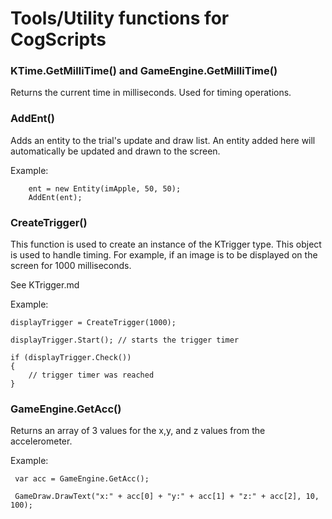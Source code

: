 
# Tools/Utility functions for CogScripts

### KTime.GetMilliTime() and GameEngine.GetMilliTime()

Returns the current time in milliseconds. Used for timing operations.

### AddEnt()

Adds an entity to the trial's update and draw list. An entity added here will automatically be updated and drawn to the screen.

Example: 

        ent = new Entity(imApple, 50, 50);
        AddEnt(ent);

### CreateTrigger()

This function is used to create an instance of the KTrigger type. This object is used to handle timing. For example, if an image is to be displayed on the screen for 1000 milliseconds.

See KTrigger.md

Example:

    displayTrigger = CreateTrigger(1000);

    displayTrigger.Start(); // starts the trigger timer

    if (displayTrigger.Check())
    {
        // trigger timer was reached
    }

### GameEngine.GetAcc()

Returns an array of 3 values for the x,y, and z values from the accelerometer.

Example:

     var acc = GameEngine.GetAcc();

     GameDraw.DrawText("x:" + acc[0] + "y:" + acc[1] + "z:" + acc[2], 10, 100);

